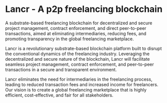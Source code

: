 # Lancr - A p2p freelancing blockchain
A substrate-based freelancing blockchain for decentralized and secure project management, contract enforcement, and direct peer-to-peer transactions, aimed at eliminating intermediaries, reducing fees, and promoting transparency in the global freelancing marketplace.

Lancr is a revolutionary substrate-based blockchain platform built to disrupt the conventional dynamics of the freelancing industry. Leveraging the decentralized and secure nature of the blockchain, Lancr will facilitate seamless project management, contract enforcement, and peer-to-peer transactions in a secure and transparent environment.

Lancr eliminates the need for intermediaries in the freelancing process, leading to reduced transaction fees and increased income for freelancers. Our vision is to create a global freelancing marketplace that is highly efficient, cost-effective, and fair for all stakeholders.
